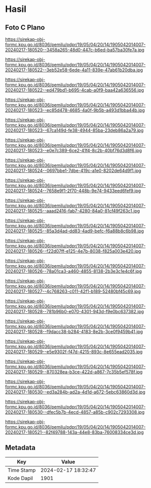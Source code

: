 # Hasil

## Foto C Plano

https://sirekap-obj-formc.kpu.go.id/8036/pemilu/pdpr/19/05/04/20/14/1905042014007-20240217-180520--3458a265-48d0-447c-b6ed-ba57ba30fe7a.jpg

https://sirekap-obj-formc.kpu.go.id/8036/pemilu/pdpr/19/05/04/20/14/1905042014007-20240217-180522--3eb52e58-6ede-4a11-839e-47ab61b20dba.jpg

https://sirekap-obj-formc.kpu.go.id/8036/pemilu/pdpr/19/05/04/20/14/1905042014007-20240217-180522--ed479bd1-b695-4cab-a0f9-baa42a636556.jpg

https://sirekap-obj-formc.kpu.go.id/8036/pemilu/pdpr/19/05/04/20/14/1905042014007-20240217-180523--ec85d478-4685-4a0f-9b5b-a493d1bba44b.jpg

https://sirekap-obj-formc.kpu.go.id/8036/pemilu/pdpr/19/05/04/20/14/1905042014007-20240217-180523--67ca149d-fe38-4944-85ba-23deb86a2a79.jpg

https://sirekap-obj-formc.kpu.go.id/8036/pemilu/pdpr/19/05/04/20/14/1905042014007-20240217-180523--e0e7c389-6ce2-41f4-8c2b-40bf76d3d8f6.jpg

https://sirekap-obj-formc.kpu.go.id/8036/pemilu/pdpr/19/05/04/20/14/1905042014007-20240217-180524--0697bbe1-7dbe-419c-a1e0-8202de64d9f1.jpg

https://sirekap-obj-formc.kpu.go.id/8036/pemilu/pdpr/19/05/04/20/14/1905042014007-20240217-180524--7658e9f1-2f70-448b-9e74-9433eed6fef9.jpg

https://sirekap-obj-formc.kpu.go.id/8036/pemilu/pdpr/19/05/04/20/14/1905042014007-20240217-180525--aaad2416-fab7-4280-84a0-81cf49f263c1.jpg

https://sirekap-obj-formc.kpu.go.id/8036/pemilu/pdpr/19/05/04/20/14/1905042014007-20240217-180525--85a3d4ad-dd83-4ad9-befc-f6a88b8c6b98.jpg

https://sirekap-obj-formc.kpu.go.id/8036/pemilu/pdpr/19/05/04/20/14/1905042014007-20240217-180526--f22d07ff-e125-4e7b-8038-f825a003e420.jpg

https://sirekap-obj-formc.kpu.go.id/8036/pemilu/pdpr/19/05/04/20/14/1905042014007-20240217-180526--78a01ca3-a460-4855-8138-2b3e3c1e4c6f.jpg

https://sirekap-obj-formc.kpu.go.id/8036/pemilu/pdpr/19/05/04/20/14/1905042014007-20240217-180527--4c768263-c011-42f1-b189-52480bf45c69.jpg

https://sirekap-obj-formc.kpu.go.id/8036/pemilu/pdpr/19/05/04/20/14/1905042014007-20240217-180528--781b96b0-e070-4301-943d-f9e0bc637382.jpg

https://sirekap-obj-formc.kpu.go.id/8036/pemilu/pdpr/19/05/04/20/14/1905042014007-20240217-180528--f9dacc38-b284-4183-8e2b-3ce0f9459b41.jpg

https://sirekap-obj-formc.kpu.go.id/8036/pemilu/pdpr/19/05/04/20/14/1905042014007-20240217-180529--e5e9302f-f47d-4215-893c-8e655ead2035.jpg

https://sirekap-obj-formc.kpu.go.id/8036/pemilu/pdpr/19/05/04/20/14/1905042014007-20240217-180529--870328ea-b3ce-422d-a867-7c35b5ef578f.jpg

https://sirekap-obj-formc.kpu.go.id/8036/pemilu/pdpr/19/05/04/20/14/1905042014007-20240217-180530--ed3a284b-ad2a-4d1d-a672-5ebc63860d3d.jpg

https://sirekap-obj-formc.kpu.go.id/8036/pemilu/pdpr/19/05/04/20/14/1905042014007-20240217-180530--dfec5b7b-4ecd-4857-a85b-c902c7293308.jpg

https://sirekap-obj-formc.kpu.go.id/8036/pemilu/pdpr/19/05/04/20/14/1905042014007-20240217-180521--82f49788-143a-44e8-83ba-76008334ce3d.jpg


## Metadata

| Key        | Value               |
| ---------- | ------------------- |
| Time Stamp | 2024-02-17 18:32:47 |
| Kode Dapil | 1901                |



